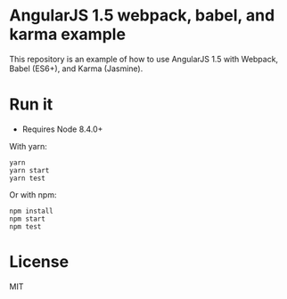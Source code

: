 # AngularJS 1.5 webpack, babel, and karma example

This repository is an example of how to use AngularJS 1.5 with Webpack, Babel (ES6+), and Karma (Jasmine).

# Run it

- Requires Node 8.4.0+

With yarn:

    yarn
    yarn start
    yarn test

Or with npm:

    npm install
    npm start
    npm test

# License

MIT